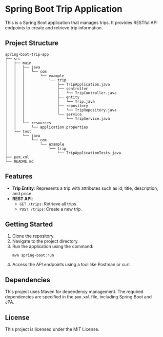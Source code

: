 # Spring Boot Trip Application

This is a Spring Boot application that manages trips. It provides RESTful API endpoints to create and retrieve trip information.

## Project Structure

```
spring-boot-trip-app
├── src
│   ├── main
│   │   ├── java
│   │   │   └── com
│   │   │       └── example
│   │   │           └── trip
│   │   │               ├── TripApplication.java
│   │   │               ├── controller
│   │   │               │   └── TripController.java
│   │   │               ├── entity
│   │   │               │   └── Trip.java
│   │   │               ├── repository
│   │   │               │   └── TripRepository.java
│   │   │               └── service
│   │   │                   └── TripService.java
│   │   └── resources
│   │       └── application.properties
│   └── test
│       └── java
│           └── com
│               └── example
│                   └── trip
│                       └── TripApplicationTests.java
├── pom.xml
└── README.md
```

## Features

- **Trip Entity**: Represents a trip with attributes such as id, title, description, and price.
- **REST API**:
  - `GET /trips`: Retrieve all trips.
  - `POST /trips`: Create a new trip.

## Getting Started

1. Clone the repository.
2. Navigate to the project directory.
3. Run the application using the command:
   ```
   mvn spring-boot:run
   ```
4. Access the API endpoints using a tool like Postman or curl.

## Dependencies

This project uses Maven for dependency management. The required dependencies are specified in the `pom.xml` file, including Spring Boot and JPA.

## License

This project is licensed under the MIT License.